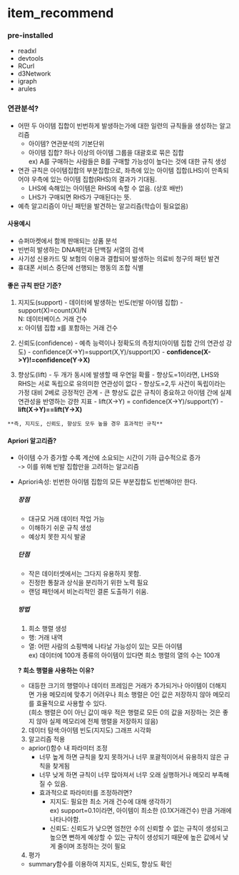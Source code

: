 # item_recommend
### pre-installed
- readxl
- devtools
- RCurl
- d3Network
- igraph
- arules


### 연관분석?
- 어떤 두 아이템 집합이 빈번하게 발생하는가에 대한 일련의 규칙들을 생성하는 알고리즘
  - 아이템? 연관분석의 기본단위
  - 아이템 집합? 하나 이상의 아이템 그룹을 대괄호로 묶은 집합    
  ex) A를 구매하는 사람들은 B를 구매할 가능성이 높다는 것에 대한 규칙 생성
- 연관 규칙은 아이템집합의 부분집합으로, 좌측에 있는 아이템 집합(LHS)이 만족되어야 우측에 있는 아이템 집합(RHS)의 결과가 기대됨.
  - LHS에 속해있는 아이템은 RHS에 속할 수 없음. (상호 배반) 
  - LHS가 구매되면 RHS가 구매된다는 뜻.
- 예측 알고리즘이 아닌 패턴을 발견하는 알고리즘(학습이 필요없음)

  
 #### 사용예시
  - 슈퍼마켓에서 함께 판매되는 상품 분석
  - 빈번히 발생하는 DNA패턴과 단백질 서열의 검색
  - 사기성 신용카드 및 보험의 이용과 결합되어 발생하는 의료비 청구의 패턴 발견
  - 휴대폰 서비스 중단에 선행되는 행동의 조합 식별

#### 좋은 규칙 판단 기준?
  1. 지지도(support)
    - 데이터에 발생하는 빈도(빈발 아이템 집합)
    - support(X)=count(X)/N   
      N: 데이터베이스 거래 건수   
      x: 아이템 집합 x를 포함하는 거래 건수   
      
  2. 신뢰도(confidence)
    - 예측 능력이나 정확도의 측정치(아이템 집합 간의 연관성 강도)
    - confidence(X->Y)=support(X,Y)/support(X)
    - **confidence(X->Y)!=confidence(Y->X)**
    
  3. 향상도(lift)
    - 두 개가 동시에 발생할 때 우연일 확률
    - 향상도=1이라면, LHS와 RHS는 서로 독립으로 유의미한 연관성이 없다
    - 향상도=2,두 사건이 독립이라는 가정 대비 2베로 긍정적인 관계
    - 큰 향상도 값은 규칙이 중요하고 아이템 간에 실제 연관성을 반영하는 강한 지표
    - lift(X->Y) = confidence(X->Y)/support(Y)
    -**lift(X->Y)==lift(Y->X)**
    
    **즉, 지지도, 신뢰도, 향상도 모두 높을 경우 효과적인 규칙**
    
 #### Apriori 알고리즘?
  - 아이템 수가 증가할 수록 계산에 소요되는 시간이 기하 급수적으로 증가   
    -> 이를 위해 빈발 집합만을 고려하는 알고리즘
  - Apriori속성: 빈번한 아이템 집합의 모든 부분집합도 빈번해야만 한다.
    ##### 장점
    - 대규모 거래 데이터 작업 가능 
    - 이해하기 쉬운 규칙 생성
    - 예상치 못한 지식 발굴 
    ##### 단점
    - 작은 데이터셋에서는 그다지 유용하지 못함.
    - 진정한 통찰과 상식을 분리하기 위한 노력 필요
    - 랜덤 패턴에서 비논리적인 결론 도출하기 쉬움.
    ##### 방법
    1. 희소 행렬 생성
     - 행: 거래 내역
     - 열: 어떤 사람의 쇼핑백에 나타날 가능성이 있는 모든 아이템   
    ex) 데이터에 100개 종류의 아이템이 있다면 희소 행렬의 열의 수는 100개   
    
    **? 희소 행렬을 사용하는 이유?**
     - 대등한 크기의 행렬이나 데이터 프레임은 거래가 추가되거나 아이템이 더해지면 가용 메모리에 맞추기 어려우나 희소 행렬은 0인 값은 저장하지 않아 메모리를 효율적으로 사용할 수 있다.   
    (희소 행렬은 0이 아닌 값이 매우 적은 행렬로 모든 0의 값을 저장하는 것은 좋지 않아 실제 메모리에 전체 행렬을 저장하지 않음)
    
    2. 데이터 탐색:아이템 빈도(지지도) 그래프 시각화
    3. 알고리즘 적용
    - aprior()함수 내 파라미터 조정
      - 너무 높게 하면 규칙을 찾지 못하거나 너무 포괄적이어서 유용하지 않은 규칙을 찾게됨
      - 너무 낮게 하면 규칙이 너무 많아져서 너무 오래 실행하거나 메모리 부족해질 수 있음.
      - 효과적으로 파라미터를 조정하려면?
        - 지지도: 필요한 최소 거래 건수에 대해 생각하기   
        ex) support=0.1이라면, 아이템이 최소한 (0.1X거래건수) 만큼 거래에 나타나야함.
        - 신뢰도: 신뢰도가 낮으면 엄천안 수의 신뢰할 수 없는 규칙이 생성되고 높으면 뻔하게 예상할 수 있는 규칙이 생성되기 때문에 높은 값에서 낮게 줄이며 조정하는 것이 필요
     4. 평가
     - summary함수를 이용하여 지지도, 신뢰도, 향상도 확인 
        
    
